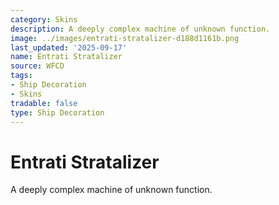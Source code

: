 ```yaml
---
category: Skins
description: A deeply complex machine of unknown function.
image: ../images/entrati-stratalizer-d188d1161b.png
last_updated: '2025-09-17'
name: Entrati Stratalizer
source: WFCD
tags:
- Ship Decoration
- Skins
tradable: false
type: Ship Decoration
---
```


# Entrati Stratalizer

A deeply complex machine of unknown function.

